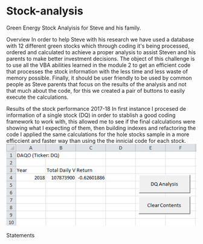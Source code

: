 # Stock-analysis
Green Energy Stock Analyisis for Steve and his family.

Overview
In order to help Steve with his research we have used a database with 12 different green stocks which through coding it's being processed, ordered and calculated to achieve a proper analysis to assist Steven and his parents to make better investment decisions. The object of this challenge is to use all the VBA abilities learned in the module 2 to get an efficient code that processes the stock information with the less time and less waste of memory possible. Finally, it should be user friendly to be used by common people as Steve parents that focus on the results of the analysis and not that much about the code, for this we created a pair of buttons to easily execute the calculations.

Results of the stock performance 2017-18
In first instance I procesed de information of a single stock (DQ) in order to stablish a good coding framework to work with, this allowed me to see if the final calculations were showing what I expecting of them, then building indexes and refactoring the code I applied the same calculations for the hole stocks sample in a more efficcient and faster way than using the the innicial code for each stock.
![DQ Analysis](https://github.com/franciscomg90/Stock-analysis/blob/main/DQAnalysis.PNG)

Statements
